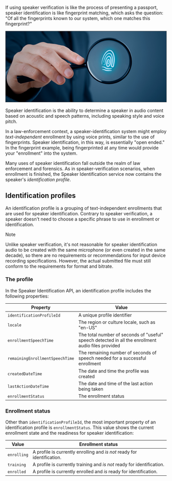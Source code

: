 If using speaker verification is like the process of presenting a passport, speaker identification is like fingerprint matching, which asks the question: "Of all the fingerprints known to our system, which one matches this fingerprint?"

![Checking a fingerprint](../media/6-speaker-identification-fingerprint.png)

Speaker identification is the ability to determine a speaker in audio content based on acoustic and speech patterns, including speaking style and voice pitch.

In a law-enforcement context, a speaker-identification system might employ *text-independent* enrollment by using voice prints, similar to the use of fingerprints. Speaker identification, in this way, is essentially "open ended." In the fingerprint example, being fingerprinted at any time would provide your "enrollment" into the system.

Many uses of speaker identification fall outside the realm of law enforcement and forensics. As in speaker-verification scenarios, when enrollment is finished, the Speaker Identification service now contains the speaker's *identification profile*.

## Identification profiles

An identification profile is a grouping of text-independent enrollments that are used for speaker identification. Contrary to speaker verification, a speaker doesn't need to choose a specific phrase to use in enrollment or identification.

> [!NOTE]
> Unlike speaker verification, it's not reasonable for speaker identification audio to be created with the same microphone (or even created in the same decade), so there are no requirements or recommendations for input device recording specifications. However, the actual submitted file must still conform to the requirements for format and bitrate.

### The profile

In the Speaker Identification API, an identification profile includes the following properties:

| Property  | Value  |
|---------|---------|
| `identificationProfileId` | A unique profile identifier
| `locale` | The region or culture locale, such as "en-US" |
| `enrollmentSpeechTime` | The total number of seconds of "useful" speech detected in all the enrollment audio files provided |
| `remainingEnrollmentSpeechTime` | The remaining number of seconds of speech needed for a successful enrollment |
| `createdDateTime` | The date and time the profile was created |
| `lastActionDateTime` | The date and time of the last action being taken |
| `enrollmentStatus` | The enrollment status |

### Enrollment status

Other than `identificationProfileId`, the most important property of an identification profile is `enrollmentStatus`. This value shows the current enrollment state and the readiness for speaker identification:

| Value  | Enrollment status |
|---------|---------|
| `enrolling` | A profile is currently enrolling and *is not* ready for identification. |
| `training` | A profile is currently training and *is not* ready for identification. |
| `enrolled` | A profile is currently enrolled and *is* ready for identification. |
